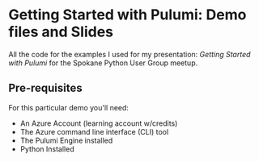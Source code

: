 # Getting Started with Pulumi: Demo files and Slides

All the code for the examples I used for my presentation: *Getting Started with Pulumi* for the Spokane Python User Group meetup.

## Pre-requisites

For this particular demo you'll need:

- An Azure Account (learning account w/credits)
- The Azure command line interface (CLI) tool
- The Pulumi Engine installed
- Python Installed